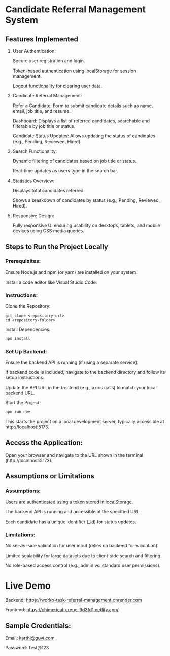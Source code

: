 # Candidate Referral Management System

## Features Implemented

1. User Authentication:

      Secure user registration and login.
        
      Token-based authentication using localStorage for session management.
        
      Logout functionality for clearing user data.

2. Candidate Referral Management:

      Refer a Candidate: Form to submit candidate details such as name, email, job title, and resume.
        
      Dashboard: Displays a list of referred candidates, searchable and filterable by job title or status.
        
      Candidate Status Updates: Allows updating the status of candidates (e.g., Pending, Reviewed, Hired).

3. Search Functionality:

      Dynamic filtering of candidates based on job title or status.
        
      Real-time updates as users type in the search bar.

4. Statistics Overview:

      Displays total candidates referred.
        
      Shows a breakdown of candidates by status (e.g., Pending, Reviewed, Hired).

5. Responsive Design:

      Fully responsive UI ensuring usability on desktops, tablets, and mobile devices using CSS media queries.

## Steps to Run the Project Locally

### Prerequisites:

Ensure Node.js and npm (or yarn) are installed on your system.
  
Install a code editor like Visual Studio Code.

### Instructions:

  Clone the Repository:
    
    git clone <repository-url>
    cd <repository-folder>
    
  Install Dependencies:
    
    npm install

### Set Up Backend:

Ensure the backend API is running (if using a separate service).
        
If backend code is included, navigate to the backend directory and follow its setup instructions.
        
Update the API URL in the frontend (e.g., axios calls) to match your local backend URL.

  Start the Project:

    npm run dev

This starts the project on a local development server, typically accessible at http://localhost:5173.

## Access the Application:

Open your browser and navigate to the URL shown in the terminal (http://localhost:5173).

## Assumptions or Limitations

### Assumptions:

Users are authenticated using a token stored in localStorage.
        
The backend API is running and accessible at the specified URL.
        
Each candidate has a unique identifier (_id) for status updates.

### Limitations:

No server-side validation for user input (relies on backend for validation).
        
Limited scalability for large datasets due to client-side search and filtering.
        
No role-based access control (e.g., admin vs. standard user permissions).

# Live Demo

  Backend: https://worko-task-referral-management.onrender.com
        
  Frontend: https://chimerical-crepe-9d3fd1.netlify.app/

## Sample Credentials:

   Email: karthi@guvi.com
        
   Password: Test@123
